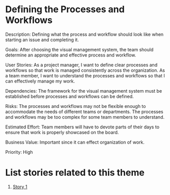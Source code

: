 # Defining the Processes and Workflows

Description: Defining what the process and workflow should look like when starting an issue and completing it. 

Goals: After choosing the visual management system, the team should determine an appropriate and effective process and workflow.

User Stories: 
As a project manager, I want to define clear processes and workflows so that work is managed consistently across the organization.
As a team member, I want to understand the processes and workflows so that I can effectively manage my work.

Dependencies: 
The framework for the visual management system must be established before processes and workflows can be defined.

Risks: 
The processes and workflows may not be flexible enough to accommodate the needs of different teams or departments.
The processes and workflows may be too complex for some team members to understand.

Estimated Effort: Team members will have to devote parts of their days to ensure that work is properly showcased on the board.

Business Value: Important since it can effect organization of work.

Priority: High

# List stories related to this theme
1. [Story 1](https://github.com/samaraaugust/mywebclass-agile-docs/blob/main/documentation/theme_1/initiatives/initiatives_1/Epics/Stories/story_2.md)
